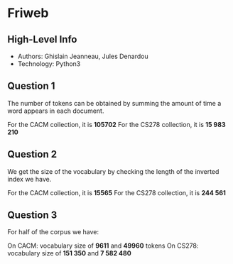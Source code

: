 # Friweb

## High-Level Info
* Authors: Ghislain Jeanneau, Jules Denardou
* Technology: Python3

## Question 1

The number of tokens can be obtained by summing the amount of time a word appears in each document.

For the CACM collection, it is **105702**
For the CS278 collection, it is **15 983 210**

## Question 2

We get the size of the vocabulary by checking the length of the inverted index we have.

For the CACM collection, it is **15565**
For the CS278 collection, it is **244 561**

## Question 3

For half of the corpus we have:

On CACM: vocabulary size of **9611** and **49960** tokens
On CS278: vocabulary size of **151 350** and **7 582 480**